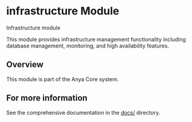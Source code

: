 # infrastructure Module

Infrastructure module

This module provides infrastructure management functionality including
database management, monitoring, and high availability features.

## Overview

This module is part of the Anya Core system.

## For more information

See the comprehensive documentation in the [docs/](../../../docs/) directory.
